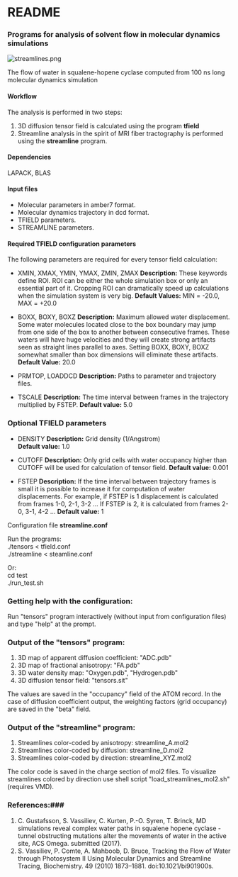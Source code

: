 # README #

### Programs for analysis of solvent flow in molecular dynamics simulations ###
![streamlines.png](https://bitbucket.org/repo/qExpaGG/images/3181802118-streamlines.png)

The flow of water in squalene-hopene cyclase computed from 100 ns long molecular dynamics simulation

#### Workflow ####
The analysis is performed in two steps: 
1. 3D diffusion tensor field is calculated using the program **tfield** 
2. Streamline analysis in the spirit of MRI fiber tractography is performed using the **streamline** program. 

#### Dependencies ####
LAPACK, BLAS
 
#### Input files
* Molecular parameters in amber7 format.
* Molecular dynamics trajectory in dcd format.
* TFIELD parameters.
* STREAMLINE parameters.

#### Required TFIELD configuration parameters
The following parameters are required for every tensor field calculation:
* XMIN, XMAX, YMIN, YMAX, ZMIN, ZMAX
**Description:** These keywords define ROI. ROI can be either the whole simulation box or only an essential part of it. Cropping ROI can dramatically speed up calculations when the simulation system is very big. 
**Default Values:** MIN = -20.0, MAX = +20.0

* BOXX, BOXY, BOXZ
**Description:** Maximum allowed water displacement. Some water molecules located close to the box boundary may jump from one side of the box to another between consecutive frames. These waters will have huge velocities and they will create strong artifacts seen as straight lines parallel to axes. Setting BOXX, BOXY, BOXZ somewhat smaller than box dimensions will eliminate these artifacts. 
**Default Value:** 20.0

* PRMTOP, LOADDCD
**Description:** Paths to parameter and trajectory files.</br>

* TSCALE 
**Description:** The time interval between frames in the trajectory multiplied by FSTEP. 
**Default value:** 5.0

### Optional TFIELD parameters 
* DENSITY
**Description:** Grid density (1/Angstrom)\
**Default value:**  1.0

* CUTOFF
**Description:** Only grid cells with water occupancy higher than CUTOFF will be used for calculation of tensor field. 
**Default value:** 0.001

* FSTEP
**Description:** If the time interval between trajectory frames is small it is possible to increase it for computation of water displacements. For example, if FSTEP is 1 displacement is calculated from frames 1-0, 2-1, 3-2 ... If FSTEP is 2, it is calculated from frames 2-0, 3-1, 4-2 ... 
**Default value:**  1 

Configuration file <b>streamline.conf</b></br>

    
 Run the programs:</br> 
 ./tensors < tfield.conf</br>
 ./streamline < steamline.conf</br>

Or:</br>
 cd test</br>
 ./run_test.sh 
 
### Getting help with the configuration: ###
Run "tensors" program interactively (without input from configuration files) and type "help" at the prompt.

### Output of the "tensors" program: ###
1. 3D map of apparent diffusion coefficient:    "ADC.pdb" 
2. 3D map of fractional anisotropy:             "FA.pdb"  
3. 3D water density map:                        "Oxygen.pdb", "Hydrogen.pdb"
4. 3D diffusion tensor field:                   "tensors.sit"

The values are saved in the "occupancy" field of the ATOM record. In the case of diffusion coefficient output, the weighting factors (grid occupancy) are saved in the "beta" field. 

### Output of the "streamline" program: ###
1. Streamlines color-coded by  anisotropy: streamline_A.mol2  
2. Streamlines color-coded by  diffusion:  streamline_D.mol2
3. Streamlines color-coded by  direction:  streamline_XYZ.mol2

The color code is saved in the charge section of mol2 files. To visualize streamlines colored by direction use shell script "load_streamlines_mol2.sh" (requires VMD).

### References:###
1. C. Gustafsson, S. Vassiliev, C. Kurten, P.-O. Syren, T. Brinck, MD simulations reveal complex water paths in squalene hopene cyclase - tunnel obstructing mutations alter the movements of water in the active site, ACS Omega. submitted (2017).
2. S. Vassiliev, P. Comte, A. Mahboob, D. Bruce, Tracking the Flow of Water through Photosystem II Using Molecular Dynamics and Streamline Tracing, Biochemistry. 49 (2010) 1873–1881. doi:10.1021/bi901900s.
